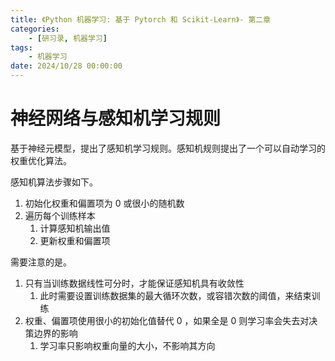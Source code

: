 ```yaml
---
title: 《Python 机器学习: 基于 Pytorch 和 Scikit-Learn》- 第二章
categories: 
    - [研习录, 机器学习]
tags:
    - 机器学习
date: 2024/10/28 00:00:00
---
```


# 神经网络与感知机学习规则

基于神经元模型，提出了感知机学习规则。感知机规则提出了一个可以自动学习的权重优化算法。

感知机算法步骤如下。

1. 初始化权重和偏置项为 0 或很小的随机数
2. 遍历每个训练样本
   1. 计算感知机输出值
   2. 更新权重和偏置项

需要注意的是。

1. 只有当训练数据线性可分时，才能保证感知机具有收敛性
   1. 此时需要设置训练数据集的最大循环次数，或容错次数的阈值，来结束训练
2. 权重、偏置项使用很小的初始化值替代 0 ，如果全是 0 则学习率会失去对决策边界的影响
   1. 学习率只影响权重向量的大小，不影响其方向